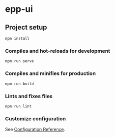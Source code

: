 <!--
 * @Author: your name
 * @Date: 2020-10-21 21:47:46
 * @LastEditTime: 2020-10-21 21:49:35
 * @LastEditors: your name
 * @Description: In User Settings Edit
 * @FilePath: /npm_epp_ui/Users/abbotwu/project/epp-ui/README.md
-->
# epp-ui

## Project setup
```
npm install
```

### Compiles and hot-reloads for development
```
npm run serve
```

### Compiles and minifies for production
```
npm run build
```

### Lints and fixes files
```
npm run lint
```

### Customize configuration
See [Configuration Reference](https://cli.vuejs.org/config/).
